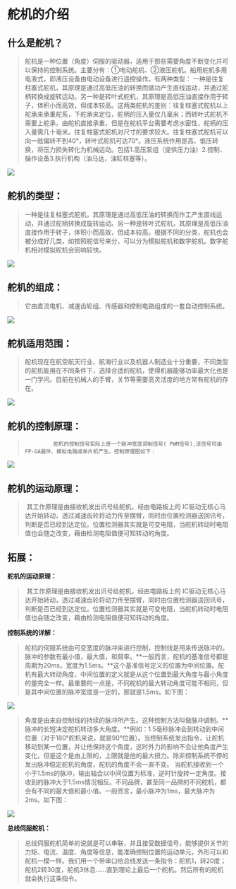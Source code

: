 # 舵机的介绍

## **什么是舵机？**

>​        舵机是一种位置（角度）伺服的驱动器，适用于那些需要角度不断变化并可以保持的控制系统。主要分有：①电动舵机、②液压舵机。船用舵机多用电液式，即液压设备由电动设备进行遥控操作。有两种类型： 一种是往复柱塞式舵机，其原理是通过高低压油的转换而做功产生直线运动，并通过舵柄转换成旋转运动。另一种是转叶式舵机，其原理是高低压油直接作用于转子，体积小而高效，但成本较高。这两类舵机的差别：往复柱塞式舵机以上舵承来承重舵系，下舵承来定位，舵柄的压入量仅几毫米；而转叶式舵机不需要上舵承，由舵机直接承重，但是在舵机平台需要考虑水密性，舵柄的压入量需几十毫米。往复柱塞式舵机对尺寸的要求较大。往复柱塞式舵机可以向一舷偏转不到40°，转叶式舵机可达70°。液压系统作用是高、低压转换，将压力损失转化为机械运动。包括1.高压泵组（提供压力油）2.控制、操作设备3.执行机构（油马达，油缸柱塞等）。
>

![](/pic/ch7/7.6/1.png) 

## 舵机的类型：

>​       一种是往复柱塞式舵机，其原理是通过高低压油的转换而作工产生直线运动，并通过舵柄转换成旋转运动。另一种是转叶式舵机，其原理是高低压油直接作用于转子，体积小而高效，但成本较高。根据不同的分类，舵机也会被分成好几类，如按照舵信号来分，可以分为模拟舵机和数字舵机。数字舵机相对模拟舵机会回响较快。
>

![](/pic/ch7/7.6/2.png) 

## 舵机的组成：

>   它由直流电机、减速齿轮组、传感器和控制电路组成的一套自动控制系统。
>

![](/pic/ch7/7.6/3.png) 

## 舵机适用范围：
>    ​       舵机现在在航空航天行业、航海行业以及机器人制造业十分重要，不同类型的舵机能用在不同条件下，选择合适的舵机，使得机器能够功率最大化也是一门学问。目前在机械人的手臂，关节等需要高灵活度的地方常有舵机的存在。
>

![](/pic/ch7/7.6/4.png) 

## 舵机的控制原理：
>        ​      舵机的控制信号实际上是一个脉冲宽度调制信号( PWM信号),该信号可由FP-GA器件、模拟电路或单片机产生。控制原理图如下：
>        

![](/pic/ch7/7.6/5.png) 

## 舵机的运动原理：

>  ​        其工作原理是由接收机发出讯号给舵机，经由电路板上的 IC驱动无核心马达开始转动，透过减速齿轮将动力传至摆臂，同时由位置检测器送回讯号，判断是否已经到达定位。位置检测器其实就是可变电阻，当舵机转动时电阻值也会随之改变，藉由检测电阻值便可知转动的角度。

## 拓展：
**舵机的运动原理：**
>  ​        其工作原理是由接收机发出讯号给舵机，经由电路板上的 IC驱动无核心马达开始转动，透过减速齿轮将动力传至摆臂，同时由位置检测器送回讯号，判断是否已经到达定位。位置检测器其实就是可变电阻，当舵机转动时电阻值也会随之改变，藉由检测电阻值便可知转动的角度。

**控制系统的详解：**
>   ​        舵机的伺服系统由可变宽度的脉冲来进行控制，控制线是用来传送脉冲的。脉冲的参数有最小值，最大值，和频率。**一般而言，舵机的基准信号都是周期为20ms，宽度为1.5ms。**这个基准信号定义的位置为中间位置。舵机有最大转动角度，中间位置的定义就是从这个位置到最大角度与最小角度的量完全一样。最重要的一点是，不同舵机的最大转动角度可能不相同，但是其中间位置的脉冲宽度是一定的，那就是1.5ms。如下图：
>   

![](/pic/ch7/7.6/6.png) 

>   角度是由来自控制线的持续的脉冲所产生。这种控制方法叫做脉冲调制。**脉冲的长短决定舵机转动多大角度。**例如：1.5毫秒脉冲会到转动到中间位置（对于180°舵机来说，就是90°位置）。当控制系统发出指令，让舵机移动到某一位置，并让他保持这个角度，这时外力的影响不会让他角度产生变化，但是这个是由上限的，上限就是他的最大扭力。除非控制系统不停的发出脉冲稳定舵机的角度，舵机的角度不会一直不变。
>   当舵机接收到一个小于1.5ms的脉冲，输出轴会以中间位置为标准，逆时针旋转一定角度。接收到的脉冲大于1.5ms情况相反。不同品牌，甚至同一品牌的不同舵机，都会有不同的最大值和最小值。一般而言，最小脉冲为1ms，最大脉冲为2ms。如下图：
> 
  
![](/pic/ch7/7.6/7.png) 

**总线伺服舵机：**

>   ​        总线伺服舵机简单的说就是可以串联，并且接受数据信号，能够提供关节的力矩、电流、温度、角度等信息，能准确控制位置的运动单元，外形可以和舵机一模一样。我们用一个带串口给总线发送一条指令：舵机1，转20度；舵机2转30度，舵机3休息……直到理论上最后一个舵机。然后所有的舵机就会执行这条指令。


